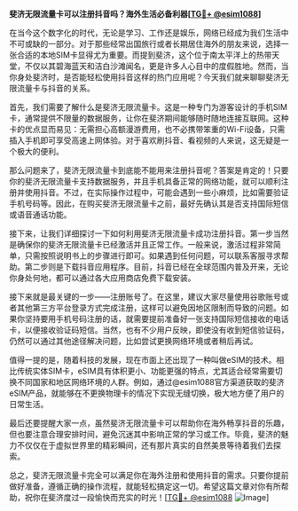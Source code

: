 **斐济无限流量卡可以注册抖音吗？海外生活必备利器[[TG💪+ @esim1088](https://t.me/s/esim1088)]**

在当今这个数字化的时代，无论是学习、工作还是娱乐，网络已经成为我们生活中不可或缺的一部分。对于那些经常出国旅行或者长期居住海外的朋友来说，选择一张合适的本地SIM卡显得尤为重要。而提到斐济，这个位于南太平洋上的热带天堂，不仅以其碧海蓝天和洁白沙滩闻名，更是许多人心目中的度假胜地。然而，当你身处斐济时，是否能轻松使用抖音这样的热门应用呢？今天我们就来聊聊斐济无限流量卡与抖音的关系。

首先，我们需要了解什么是斐济无限流量卡。这是一种专门为游客设计的手机SIM卡，通常提供不限量的数据服务，让你在斐济期间能够随时随地连接互联网。这种卡的优点显而易见：无需担心高额漫游费用，也不必携带笨重的Wi-Fi设备，只需插入手机即可享受高速上网体验。对于喜欢刷抖音、看视频的人来说，这无疑是一个极大的便利。

那么问题来了，斐济无限流量卡到底能不能用来注册抖音呢？答案是肯定的！只要你的斐济无限流量卡支持数据服务，并且手机具备正常的网络功能，就可以顺利注册并使用抖音。不过，在实际操作过程中，可能会遇到一些小麻烦，比如需要验证手机号码等。因此，在购买斐济无限流量卡之前，最好先确认其是否支持国际短信或语音通话功能。

接下来，让我们详细探讨一下如何利用斐济无限流量卡成功注册抖音。第一步当然是确保你的斐济无限流量卡已经激活并且正常工作。一般来说，激活过程非常简单，只需按照说明书上的步骤进行即可。如果遇到任何问题，可以联系客服寻求帮助。第二步则是下载抖音应用程序。目前，抖音已经在全球范围内普及开来，无论你身处何地，都可以通过各大应用商店免费下载安装。

接下来就是最关键的一步——注册账号了。在这里，建议大家尽量使用谷歌账号或者其他第三方平台登录方式完成注册，这样可以避免因地区限制而导致的问题。如果你坚持要用手机号码注册的话，就需要提前准备好一张支持国际短信接收的电话卡，以便接收验证码短信。当然，也有不少用户反映，即使没有收到短信验证码，仍然可以通过其他途径解决问题，比如尝试更换网络环境或者稍后再试。

值得一提的是，随着科技的发展，现在市面上还出现了一种叫做eSIM的技术。相比传统实体SIM卡，eSIM具有体积更小、功能更强的特点，尤其适合经常需要切换不同国家和地区网络环境的人群。例如，通过@esim1088官方渠道获取的斐济eSIM产品，就能够在不更换物理卡的情况下实现无缝切换，极大地方便了用户的日常生活。

最后还要提醒大家一点，虽然斐济无限流量卡可以帮助你在海外畅享抖音的乐趣，但也要注意合理安排时间，避免沉迷其中影响正常的学习或工作。毕竟，斐济的魅力不仅仅在于虚拟世界里的精彩瞬间，还有那片真实的自然美景等待着我们去探索。

总之，斐济无限流量卡完全可以满足你在海外注册和使用抖音的需求。只要你提前做好准备，遵循正确的操作流程，就能轻松搞定这一切。希望这篇文章对你有所帮助，祝你在斐济度过一段愉快而充实的时光！[[TG💪+ @esim1088](https://t.me/s/esim1088) ![Image](https://i.postimg.cc/4NQfJmqS/Snipaste-2025-05-13-00-14-12.png)]